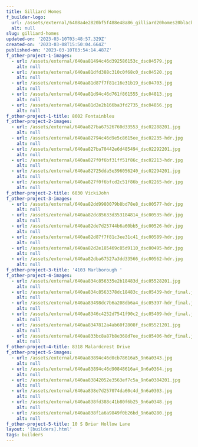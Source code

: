 ```yaml
---
title: Gilliard Homes
f_builder-logo:
  url: /assets/external/6408a4e2820bf5f488e48a86_gilliard20homes20black20logo20.png
  alt: null
slug: gilliard-homes
updated-on: '2023-03-10T03:48:57.329Z'
created-on: '2023-03-08T15:50:04.664Z'
published-on: '2023-03-10T03:54:14.487Z'
f_other-project-1-images:
  - url: /assets/external/640aa81494c46d392586153c_dsc04579.jpg
    alt: null
  - url: /assets/external/640aa81dfd388c310c0f68c0_dsc04520.jpg
    alt: null
  - url: /assets/external/640aa81d87f7f81c16e31b19_dsc04703.jpg
    alt: null
  - url: /assets/external/640aa81d94c46d761f861555_dsc04813.jpg
    alt: null
  - url: /assets/external/640aa81d2e2b166ba3fd2735_dsc04856.jpg
    alt: null
f_other-project-1-title: 8602 Fontainbleu
f_other-project-2-images:
  - url: /assets/external/640aa827ba67526760d33553_dsc02288201.jpg
    alt: null
  - url: /assets/external/640aa82794c46d9e5c8615ee_dsc02235-hdr.jpg
    alt: null
  - url: /assets/external/640aa827ba70442e6d485494_dsc02292201.jpg
    alt: null
  - url: /assets/external/640aa827f0f6bf31ff51f86c_dsc02213-hdr.jpg
    alt: null
  - url: /assets/external/640aa82725dda5e396056240_dsc02294201.jpg
    alt: null
  - url: /assets/external/640aa827f0f6bfcd2c51f86b_dsc02265-hdr.jpg
    alt: null
f_other-project-2-title: 6030 VickiJohn
f_other-project-3-images:
  - url: /assets/external/640aa82dd9980079b8bd78e8_dsc00577-hdr.jpg
    alt: null
  - url: /assets/external/640aa82dc85633d353184814_dsc00535-hdr.jpg
    alt: null
  - url: /assets/external/640aa82de7d25744b6a60bb5_dsc00526-hdr.jpg
    alt: null
  - url: /assets/external/640aa82d87f7f81c3ee31c41_dsc00589-hdr.jpg
    alt: null
  - url: /assets/external/640aa82d2e185469c85d9110_dsc00495-hdr.jpg
    alt: null
  - url: /assets/external/640aa82dba67527a3dd33566_dsc00562-hdr.jpg
    alt: null
f_other-project-3-title: '4103 Marlborough '
f_other-project-4-images:
  - url: /assets/external/640aa834c856335e2b18483d_dsc05528201.jpg
    alt: null
  - url: /assets/external/640aa834c8563378dc18483c_dsc05439-hdr_final.jpg
    alt: null
  - url: /assets/external/640aa83498dc7b6a208db6a4_dsc05397-hdr_final.jpg
    alt: null
  - url: /assets/external/640aa8346c4252d7541f90c2_dsc05409-hdr_final.jpg
    alt: null
  - url: /assets/external/640aa8347812a4ab60f2808f_dsc05521201.jpg
    alt: null
  - url: /assets/external/640aa833bc8a87b8e368d7ee_dsc05406-hdr_final.jpg
    alt: null
f_other-project-4-title: 8318 Malardcrest Drive
f_other-project-5-images:
  - url: /assets/external/640aa83894c46d0cb78616a5_9n6a0343.jpg
    alt: null
  - url: /assets/external/640aa83894c46d90848616a4_9n6a0364.jpg
    alt: null
  - url: /assets/external/640aa83842052e3563ef7c5a_9n6a0384201.jpg
    alt: null
  - url: /assets/external/640aa838e7d257074da60c4d_9n6a0303.jpg
    alt: null
  - url: /assets/external/640aa838fd388c41b80f6b25_9n6a0348.jpg
    alt: null
  - url: /assets/external/640aa838f1a6a9849f0b26bd_9n6a0280.jpg
    alt: null
f_other-project-5-title: 10 S Briar Hollow Lane
layout: '[builders].html'
tags: builders
---
```



